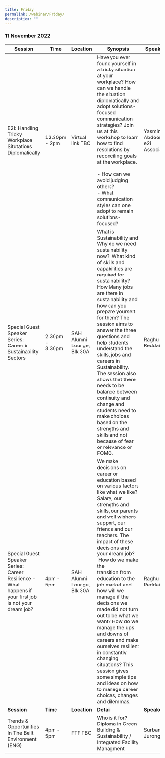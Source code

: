```yaml
---
title: Friday
permalink: /webinar/Friday/
description: ""
---
```

### 11 November 2022

| Session | Time | Location | Synopsis | Speaker |
| - | - | - | - | - |
| E2I: Handling Tricky Workplace Situtations Diplomatically  | 12.30pm - 2pm | Virtual link TBC | Have you ever found yourself in a tricky situation at your workplace? How can we handle the situation diplomatically and adopt solutions-focused communication strategies? Join us at this workshop to learn how to find resolutions by reconciling goals at the workplace. <br/> <br/> - How can we avoid judging others? <br/> - What communication styles can one adopt to remain solutions-focused? | Yasmin Abdeen, e2i Associate |
| Special Guest Speaker Series: Career in Sustainability Sectors | 2.30pm - 3.30pm | SAH Alumni Lounge, Blk 30A | What is Sustainability and Why do we need sustainability now?  What kind of skills and capabilities are required for sustainability? How Many jobs are there in sustainability and how can you prepare yourself for them? The session aims to answer the three questions and help students understand the skills, jobs and careers in Sustainability. The session also shows that there needs to be balance between continuity and change and students need to make choices based on the strengths and skills and not because of fear or relevance or FOMO. | Raghu Reddaim |
| Special Guest Speaker Series: Career Resilience - What happens if your first job is not your dream job? | 4pm - 5pm | SAH Alumni Lounge, Blk 30A | We make decisions on career or education based on various factors like what we like? Salary, our strengths and skills, our parents and well wishers support, our friends and our teachers. The impact of these decisions and your dream job?   How do we make the transition from education to the job market and how will we manage if the decisions we made did not turn out to be what we want? How do we manage the ups and downs of careers and make ourselves resilient in constantly changing situations? This session gives some simple tips and ideas on how to manage career choices, changes and dilemmas. | Raghu Reddaim |
| **Session** | **Time** | **Location** | **Detail** | **Speaker** |
| Trends & Opportunities In The Built Environment (ENG) | 4pm - 5pm | FTF TBC | Who is it for? <br/> Diploma in Green Building & Sustainability / Integrated Facility Managment | Surbana Jurong |